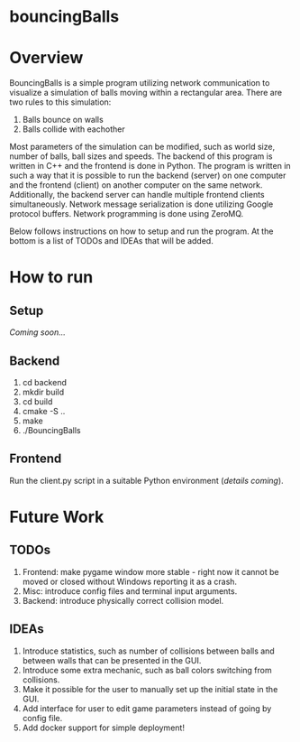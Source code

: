 # bouncingBalls

Overview
===================================================

BouncingBalls is a simple program utilizing network communication to visualize a simulation of balls
moving within a rectangular area. There are two rules to this simulation:  

1. Balls bounce on walls
2. Balls collide with eachother

Most parameters of the simulation can be modified, such as world size, number of balls, ball sizes and speeds. 
The backend of this program is written in C++ and the frontend is done in Python. The program is written in 
such a way that it is possible to run the backend (server) on one computer and the frontend (client) on 
another computer on the same network. Additionally, the backend server can handle multiple frontend clients simultaneously.
Network message serialization is done utilizing Google protocol buffers. Network programming is done using ZeroMQ.

Below follows instructions on how to setup and run the program. At the bottom is a list of TODOs and IDEAs that will be added.

How to run
===================================================

Setup
---------------------------------------------------
*Coming soon...*  


Backend  
---------------------------------------------------
1. cd backend
2. mkdir build
3. cd build
4. cmake -S ..
5. make
6. ./BouncingBalls

Frontend  
---------------------------------------------------

Run the client.py script in a suitable Python environment (*details coming*).


Future Work
===================================================

TODOs
---------------------------------------------------

1. Frontend: make pygame window more stable - right now it cannot be moved or closed without Windows reporting 
it as a crash.
2. Misc: introduce config files and terminal input arguments.
3. Backend: introduce physically correct collision model.

IDEAs
---------------------------------------------------

1. Introduce statistics, such as number of collisions between balls and between walls that can be presented
in the GUI.
2. Introduce some extra mechanic, such as ball colors switching from collisions.
3. Make it possible for the user to manually set up the initial state in the GUI.
4. Add interface for user to edit game parameters instead of going by config file.
5. Add docker support for simple deployment!
